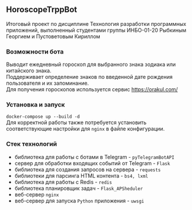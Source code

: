 ## HoroscopeTrppBot

Итоговый проект по дисциплине Технология разработки программных приложений, выполненный 
студентами группы ИНБО-01-20 Рыбкиным Георгием и Пустоветовым Кириллом

### Возможности бота
Выводит ежедневный гороскоп для выбранного знака зодиака или китайского знака.  
Поддерживает определение знаков по введенной дате рождения пользователя и их запоминание.  
Для получения гороскопов используется сервис https://orakul.com/

### Установка и запуск
`docker-compose up --build -d`  
Для корректной работы также потребуется установить соответствующие настройки
для `nginx` в файле конфигурации.

### Стек технологий
- библиотека для работы с ботами в Telegram - `pyTelegramBotAPI`
- сервер для обработки входящих событий от Telegram - `Flask`
- библиотека для создания запросов на сервера - `requests`
- библиотеки для парсинга HTML контента - `bs4, lxml`
- библиотека для работы с Redis - `redis`
- библиотека планировщик задач - `Flask_APSheduler`
- веб-сервер `nginx`
- веб-сервер для запуска `Python` приложения - `uwsgi`